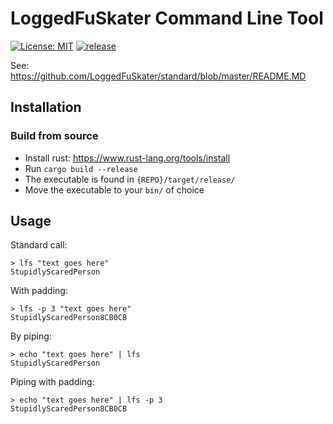 # LoggedFuSkater Command Line Tool
[![License: MIT](https://img.shields.io/badge/License-MIT-yellow.svg)](https://opensource.org/licenses/MIT)
[![release](https://img.shields.io/github/v/release/LoggedFuSkater/cmd)](https://github.com/LoggedFuSkater/cmd/releases/latest)

See: https://github.com/LoggedFuSkater/standard/blob/master/README.MD

## Installation
### Build from source
 - Install rust: https://www.rust-lang.org/tools/install
 - Run `cargo build --release`
 - The executable is found in `{REPO}/target/release/`
 - Move the executable to your `bin/` of choice

 ## Usage
 Standard call:
 ```
> lfs "text goes here"
 StupidlyScaredPerson
 ```
With padding:
 ```
> lfs -p 3 "text goes here"
 StupidlyScaredPerson8CB0CB
 ```
By piping:
 ```
> echo "text goes here" | lfs
 StupidlyScaredPerson
 ```
Piping with padding:
 ```
> echo "text goes here" | lfs -p 3
 StupidlyScaredPerson8CB0CB
 ```
